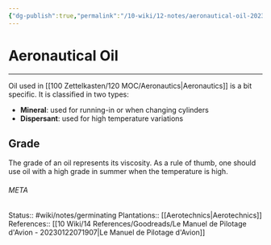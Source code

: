 ```yaml
---
{"dg-publish":true,"permalink":"/10-wiki/12-notes/aeronautical-oil-20230124053521/"}
---
```


# Aeronautical Oil
---
Oil used in [[100 Zettelkasten/120 MOC/Aeronautics\|Aeronautics]] is a bit specific. It is classified in two types:
- **Mineral**: used for running-in or when changing cylinders
- **Dispersant**: used for high temperature variations

## Grade
The grade of an oil represents its viscosity. As a rule of thumb, one should use oil with a high grade in summer when the temperature is high.



###### META
Status:: #wiki/notes/germinating 
Plantations:: [[Aerotechnics\|Aerotechnics]]
References:: [[10 Wiki/14 References/Goodreads/Le Manuel de Pilotage d'Avion - 20230122071907\|Le Manuel de Pilotage d'Avion]]
